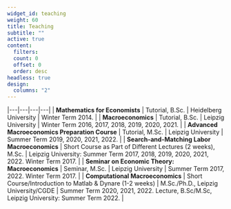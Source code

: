 ```yaml
---
widget_id: teaching
weight: 60
title: Teaching
subtitle: ""
active: true
content:
  filters:
  count: 0
  offset: 0
  order: desc
headless: true
design:
  columns: "2"
---
```


|---|---|---|---|
| **Mathematics for Economists** | Tutorial, B.Sc. | Heidelberg University | Winter Term 2014. |
| **Macroeconomics** | Tutorial, B.Sc. | Leipzig University | Winter Term 2016, 2017, 2018, 2019, 2020, 2021. |
| **Advanced Macroeconomics Preparation Course** | Tutorial, M.Sc. | Leipzig University | Summer Term 2019, 2020, 2021, 2022. |
| **Search-and-Matching Labor Macroeconomics** | Short Course as Part of Different Lectures (2 weeks), M.Sc. | Leipzig University: Summer Term 2017, 2018, 2019, 2020, 2021, 2022. Winter Term 2017. |
| **Seminar on Economic Theory: Macroeconomics** | Seminar, M.Sc. | Leipzig University | Summer Term 2017, 2022. Winter Term 2017. |
| **Computational Macroeconomics** | Short Course/Introduction to Matlab & Dynare (1-2 weeks) | M.Sc./Ph.D., Leipzig University/CGDE | Summer Term 2020, 2021, 2022. Lecture, B.Sc/M.Sc, Leipzig University: Summer Term 2022. |
